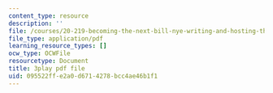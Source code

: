 ```yaml
---
content_type: resource
description: ''
file: /courses/20-219-becoming-the-next-bill-nye-writing-and-hosting-the-educational-show-january-iap-2015/095522ffe2a0d6714278bcc4ae46b1f1_zWx-ofgwwY8.pdf
file_type: application/pdf
learning_resource_types: []
ocw_type: OCWFile
resourcetype: Document
title: 3play pdf file
uid: 095522ff-e2a0-d671-4278-bcc4ae46b1f1
---
```

